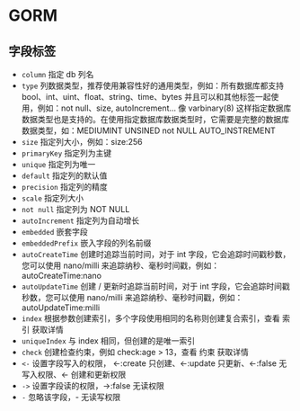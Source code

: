 # GORM

## 字段标签

- `column`  	    指定 db 列名
- `type`	        列数据类型，推荐使用兼容性好的通用类型，例如：所有数据库都支持 bool、int、uint、float、string、time、bytes 并且可以和其他标签一起使用，例如：not null、size, autoIncrement… 像 varbinary(8) 这样指定数据库数据类型也是支持的。在使用指定数据库数据类型时，它需要是完整的数据库数据类型，如：MEDIUMINT UNSINED not NULL AUTO_INSTREMENT
- `size`	        指定列大小，例如：size:256
- `primaryKey`	    指定列为主键
- `unique`	        指定列为唯一
- `default`	        指定列的默认值
- `precision`	    指定列的精度
- `scale`	        指定列大小
- `not null`	    指定列为 NOT NULL
- `autoIncrement`	指定列为自动增长
- `embedded`          嵌套字段
- `embeddedPrefix`	嵌入字段的列名前缀
- `autoCreateTime`	创建时追踪当前时间，对于 int 字段，它会追踪时间戳秒数，您可以使用 nano/milli 来追踪纳秒、毫秒时间戳，例如：autoCreateTime:nano
- `autoUpdateTime`	创建 / 更新时追踪当前时间，对于 int 字段，它会追踪时间戳秒数，您可以使用 nano/milli 来追踪纳秒、毫秒时间戳，例如：autoUpdateTime:milli
- `index`	        根据参数创建索引，多个字段使用相同的名称则创建复合索引，查看 索引 获取详情
- `uniqueIndex`	    与 index 相同，但创建的是唯一索引
- `check`	        创建检查约束，例如 check:age > 13，查看 约束 获取详情
- `<-`	            设置字段写入的权限， <-:create 只创建、<-:update 只更新、<-:false 无写入权限、<- 创建和更新权限
- `->`	            设置字段读的权限，->:false 无读权限
- `-`	            忽略该字段，- 无读写权限
